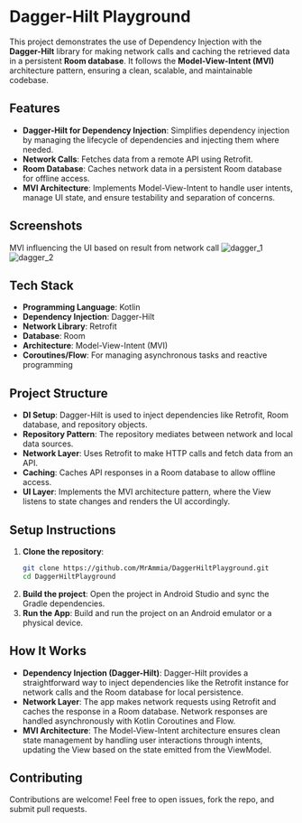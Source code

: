 # Dagger-Hilt Playground

This project demonstrates the use of Dependency Injection with the **Dagger-Hilt** library for making network calls and caching the retrieved data in a persistent **Room database**. It follows the **Model-View-Intent (MVI)** architecture pattern, ensuring a clean, scalable, and maintainable codebase.

## Features

- **Dagger-Hilt for Dependency Injection**: Simplifies dependency injection by managing the lifecycle of dependencies and injecting them where needed.
- **Network Calls**: Fetches data from a remote API using Retrofit.
- **Room Database**: Caches network data in a persistent Room database for offline access.
- **MVI Architecture**: Implements Model-View-Intent to handle user intents, manage UI state, and ensure testability and separation of concerns.

## Screenshots

MVI influencing the UI based on result from network call
![dagger_1](https://github.com/user-attachments/assets/01712eb7-6cef-4c31-8c50-ecbd9f379c15)
![dagger_2](https://github.com/user-attachments/assets/b2259f1f-f4e2-4b6e-b638-d99157417552)


## Tech Stack

- **Programming Language**: Kotlin
- **Dependency Injection**: Dagger-Hilt
- **Network Library**: Retrofit
- **Database**: Room
- **Architecture**: Model-View-Intent (MVI)
- **Coroutines/Flow**: For managing asynchronous tasks and reactive programming

## Project Structure

- **DI Setup**: Dagger-Hilt is used to inject dependencies like Retrofit, Room database, and repository objects.
- **Repository Pattern**: The repository mediates between network and local data sources.
- **Network Layer**: Uses Retrofit to make HTTP calls and fetch data from an API.
- **Caching**: Caches API responses in a Room database to allow offline access.
- **UI Layer**: Implements the MVI architecture pattern, where the View listens to state changes and renders the UI accordingly.

## Setup Instructions

1. **Clone the repository**:
   ```bash
   git clone https://github.com/MrAmmia/DaggerHiltPlayground.git
   cd DaggerHiltPlayground
2. **Build the project**: Open the project in Android Studio and sync the Gradle dependencies.
3. **Run the App**: Build and run the project on an Android emulator or a physical device.

## How It Works

  - **Dependency Injection (Dagger-Hilt)**: Dagger-Hilt provides a straightforward way to inject dependencies like the Retrofit instance for network calls and the Room database for local persistence.
  - **Network Layer**: The app makes network requests using Retrofit and caches the response in a Room database. Network responses are handled asynchronously with Kotlin Coroutines and Flow.
  - **MVI Architecture**: The Model-View-Intent architecture ensures clean state management by handling user interactions through intents, updating the View based on the state emitted from the ViewModel.

## Contributing
Contributions are welcome! Feel free to open issues, fork the repo, and submit pull requests.
